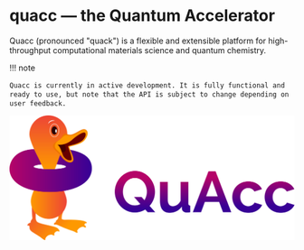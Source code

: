 # quacc — the Quantum Accelerator

Quacc (pronounced "quack") is a flexible and extensible platform for high-throughput computational materials science and quantum chemistry.

!!! note

    Quacc is currently in active development. It is fully functional and ready to use, but note that the API is subject to change depending on user feedback.

![Quacc logo](images/quacc_logo_wide.svg)
